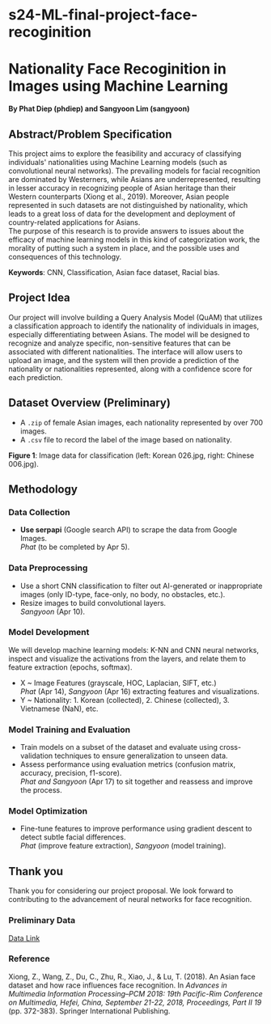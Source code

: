 # s24-ML-final-project-face-recoginition
# Nationality Face Recoginition in Images using Machine Learning  
**By Phat Diep (phdiep) and Sangyoon Lim (sangyoon)**  

## Abstract/Problem Specification  
This project aims to explore the feasibility and accuracy of classifying individuals' nationalities using Machine Learning models (such as convolutional neural networks). The prevailing models for facial recognition are dominated by Westerners, while Asians are underrepresented, resulting in lesser accuracy in recognizing people of Asian heritage than their Western counterparts (Xiong et al., 2019). Moreover, Asian people represented in such datasets are not distinguished by nationality, which leads to a great loss of data for the development and deployment of country-related applications for Asians.  
The purpose of this research is to provide answers to issues about the efficacy of machine learning models in this kind of categorization work, the morality of putting such a system in place, and the possible uses and consequences of this technology.

**Keywords**: CNN, Classification, Asian face dataset, Racial bias.

## Project Idea  
Our project will involve building a Query Analysis Model (QuAM) that utilizes a classification approach to identify the nationality of individuals in images, especially differentiating between Asians. The model will be designed to recognize and analyze specific, non-sensitive features that can be associated with different nationalities. The interface will allow users to upload an image, and the system will then provide a prediction of the nationality or nationalities represented, along with a confidence score for each prediction.

## Dataset Overview (Preliminary)  
- A `.zip` of female Asian images, each nationality represented by over 700 images.
- A `.csv` file to record the label of the image based on nationality.

**Figure 1**: Image data for classification (left: Korean 026.jpg, right: Chinese 006.jpg).

## Methodology  

### Data Collection  
- **Use serpapi** (Google search API) to scrape the data from Google Images.  
  *Phat* (to be completed by Apr 5).

### Data Preprocessing  
- Use a short CNN classification to filter out AI-generated or inappropriate images (only ID-type, face-only, no body, no obstacles, etc.).
- Resize images to build convolutional layers.  
  *Sangyoon* (Apr 10).

### Model Development  
We will develop machine learning models: K-NN and CNN neural networks, inspect and visualize the activations from the layers, and relate them to feature extraction (epochs, softmax).  
- X ~ Image Features (grayscale, HOC, Laplacian, SIFT, etc.)  
  *Phat* (Apr 14), *Sangyoon* (Apr 16) extracting features and visualizations.  
- Y ~ Nationality: 1. Korean (collected), 2. Chinese (collected), 3. Vietnamese (NaN), etc.

### Model Training and Evaluation  
- Train models on a subset of the dataset and evaluate using cross-validation techniques to ensure generalization to unseen data.
- Assess performance using evaluation metrics (confusion matrix, accuracy, precision, f1-score).  
  *Phat and Sangyoon* (Apr 17) to sit together and reassess and improve the process.

### Model Optimization  
- Fine-tune features to improve performance using gradient descent to detect subtle facial differences.  
  *Phat* (improve feature extraction), *Sangyoon* (model training).

## Thank you  
Thank you for considering our project proposal. We look forward to contributing to the advancement of neural networks for face recognition.

### Preliminary Data  
[Data Link](https://drive.google.com/file/d/1hwR-v9QjdN_X9tVUOkGZWq9a9atMQGny/)

### Reference  
Xiong, Z., Wang, Z., Du, C., Zhu, R., Xiao, J., & Lu, T. (2018). An Asian face dataset and how race influences face recognition. In *Advances in Multimedia Information Processing–PCM 2018: 19th Pacific-Rim Conference on Multimedia, Hefei, China, September 21-22, 2018, Proceedings, Part II 19* (pp. 372-383). Springer International Publishing.
